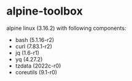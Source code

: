# alpine-toolbox

alpine linux (3.16.2) with following components:

- bash (5.1.16-r2)
- curl (7.83.1-r2)
- jq (1.6-r1)
- yq (4.27.2)
- tzdata (2022c-r0)
- coreutils (9.1-r0)
